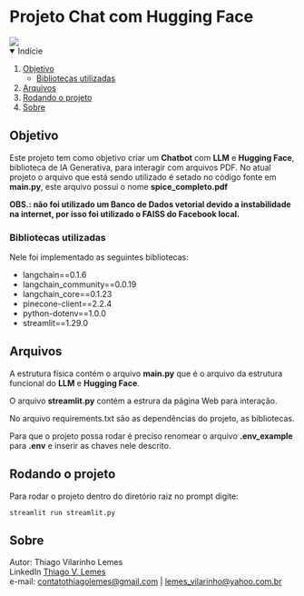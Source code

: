 # Projeto Chat com Hugging Face

<img src="https://github.com/tvlemes/project_database_openai/blob/main/docs/print.PNG"> 

<!-- TABLE OF CONTENTS -->
<details open="open">
  <summary>Indície</summary>
  <ol>
    <li>
      <a href="#objetivo">Objetivo</a>
      <ul>
        <li><a href="#bibliotecas-utilizadas">Bibliotecas utilizadas</a></li>
      </ul>
    </li>
    <li>
      <a href="#arquivos">Arquivos</a>
    </li>
    <li>
      <a href="#rodando-o-projeto">Rodando o projeto</a>
    </li>
    <li>
      <a href="#sobre">Sobre</a>
    </li>
  </ol>
</details>

## Objetivo

Este projeto tem como objetivo criar um <b>Chatbot</b> com <b>LLM</b> e <b>Hugging Face</b>, biblioteca de IA Generativa, para interagir com arquivos PDF. No atual projeto o arquivo que está sendo utilizado é setado no código fonte em <b>main.py</b>, este arquivo possui o nome <b>spice_completo.pdf</b>

<b>OBS.: não foi utilizado um Banco de Dados vetorial devido a instabilidade na internet, por isso foi utilizado o FAISS do Facebook local.</b>

<!-- programas-e-bibliotecas -->
### Bibliotecas utilizadas

Nele foi implementado as seguintes bibliotecas:

* langchain==0.1.6
* langchain_community==0.0.19
* langchain_core==0.1.23
* pinecone-client==2.2.4
* python-dotenv==1.0.0
* streamlit==1.29.0

<!-- arquivos-e-pastas -->
## Arquivos

A estrutura física contém o arquivo <b>main.py</b> que é o arquivo da estrutura funcional do <b>LLM</b> e <b>Hugging Face</b>. 

O arquivo <b>streamlit.py</b> contém a estrura da página Web para interação.

No arquivo requirements.txt são as dependências do projeto, as bibliotecas.

Para que o projeto possa rodar é preciso renomear o arquivo <b>.env_example</b> para <b>.env</b> e inserir as chaves nele descrito.

<!-- rodando-o-projeto -->
## Rodando o projeto

Para rodar o projeto dentro do diretório raiz no prompt digite:
```
streamlit run streamlit.py
``` 
<!-- sobre -->
## Sobre

Autor: Thiago Vilarinho Lemes <br>
LinkedIn <a href="https://www.linkedin.com/in/thiago-v-lemes-b1232727">Thiago V. Lemes</a><br>
e-mail: contatothiagolemes@gmail.com | lemes_vilarinho@yahoo.com.br



